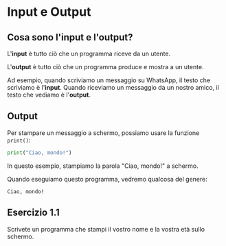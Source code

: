 # Input e Output

## Cosa sono l'input e l'output?

L'**input** è tutto ciò che un programma riceve da un utente.

L'**output** è tutto ciò che un programma produce e mostra a un utente.

Ad esempio, quando scriviamo un messaggio su WhatsApp, il testo che scriviamo è l'**input**. Quando riceviamo un
messaggio da un nostro amico, il testo che vediamo è l'**output**.

## Output

Per stampare un messaggio a schermo, possiamo usare la funzione `print()`:

```python
print("Ciao, mondo!")
```

In questo esempio, stampiamo la parola "Ciao, mondo!" a schermo.

Quando eseguiamo questo programma, vedremo qualcosa del genere:

```
Ciao, mondo!
```

[//]: # (Per stampare più messaggi, possiamo separarli con una virgola:)

[//]: # ()
[//]: # (```python)

[//]: # (print&#40;"Ciao,", "mondo!"&#41;)

[//]: # (```)

[//]: # ()
[//]: # (Ora, quando eseguiamo questo programma, vedremo qualcosa del genere:)

[//]: # ()
[//]: # (```)

[//]: # (Ciao, mondo!)

[//]: # (```)

[//]: # ()
[//]: # (Per stampare tutto in una sola riga, possiamo usare il simbolo `+` per unire le parole:)

[//]: # ()
[//]: # (```python)

[//]: # (print&#40;"Ciao," + " mondo!"&#41;)

[//]: # (```)

[//]: # ()
[//]: # (Ora, quando eseguiamo questo programma, vedremo qualcosa del genere:)

[//]: # ()
[//]: # (```)

[//]: # (Ciao, mondo!)

[//]: # (```)

## Esercizio 1.1
Scrivete un programma che stampi il vostro nome e la vostra età sullo schermo. 


